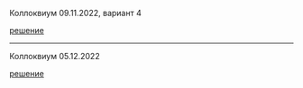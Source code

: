Коллоквиум 09.11.2022, вариант 4

[решение](https://github.com/NastyaKrp/kolok4)

***********************************************

Коллоквиум 05.12.2022

[решение](https://github.com/NastyaKrp/kolok05_12)
